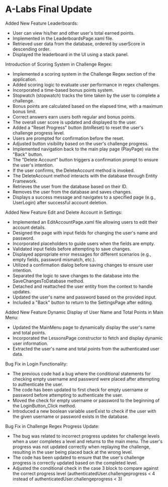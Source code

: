 # A-Labs Final Update

Added New Feature Leaderboards:
-	User can view his/her and other user's total earned points. 
-	Implemented in the LeaderboardsPage.xaml file.
- Retrieved user data from the database, ordered by userScore in descending order.
- Displayed the leaderboard in the UI using a stack panel.

Introduction of Scoring System in Challenge Regex:
- Implemented a scoring system in the Challenge Regex section of the application.
- Added scoring logic to evaluate user performance in regex challenges.
- Incorporated a time-based bonus points system.
- Stopwatch (stopwatch) tracks the time taken by the user to complete a challenge.
- Bonus points are calculated based on the elapsed time, with a maximum bonus limit.
- Correct answers earn users both regular and bonus points.
- The overall user score is updated and displayed to the user.
- Added a "Reset Progress" button (btnReset) to reset the user's challenge progress level.
- Users are prompted for confirmation before the reset.
- Adjusted button visibility based on the user's challenge progress.
- Implemented navigation back to the main play page (PlayPage) via the "Back" button.
- The "Delete Account" button triggers a confirmation prompt to ensure the user's intention.
- If the user confirms, the DeleteAccount method is invoked.
- The DeleteAccount method interacts with the database through Entity Framework.
- Retrieves the user from the database based on their ID.
- Removes the user from the database and saves changes.
- Displays a success message and navigates to a specified page (e.g., UserLogin) after successful account deletion.

Added New Feature Edit and Delete Account in Settings:
- Implemented an EditAccountPage.xaml file allowing users to edit their account details.
- Designed the page with input fields for changing the user's name and password.
- Incorporated placeholders to guide users when the fields are empty.
- Validated input fields before attempting to save changes.
- Displayed appropriate error messages for different scenarios (e.g., empty fields, password mismatch, etc.).
- Utilized a confirmation dialog before saving changes to ensure user intention.
- Separated the logic to save changes to the database into the SaveChangesToDatabase method.
- Detached and reattached the user entity from the context to handle updates.
- Updated the user's name and password based on the provided input.
- Included a "Back" button to return to the SettingsPage after editing.

Added New Feature Dynamic Display of User Name and Total Points in Main Menu:
- Updated the MainMenu page to dynamically display the user's name and total points.
- Incorporated the LessonsPage constructor to fetch and display dynamic user information.
- Extracted the user's name and total points from the authenticated user data.

Bug Fix in Login Functionality:
- The previous code had a bug where the conditional statements for checking empty username and password were placed after attempting to 
  authenticate the user.
- The code has been updated to first check for empty username or password before attempting to authenticate the user.
- Moved the check for empty username or password to the beginning of the LoginButton_Click method.
- Introduced a new boolean variable userExist to check if the user with the given username or password exists in the database.

Bug Fix in Challenge Regex Progress Update:
- The bug was related to incorrect progress updates for challenge levels when a user completes a level and returns to the main menu. The 
  user's progress was not updated correctly when replaying the challenge, resulting in the user being placed back at the wrong level.
- The code has been updated to ensure that the user's challenge progress is correctly updated based on the completed level.
- Adjusted the conditional check in the case 3 block to compare against the correct progress level (authenticatedUser.challengeprogress < 
  4 instead of authenticatedUser.challengeprogress < 3)

